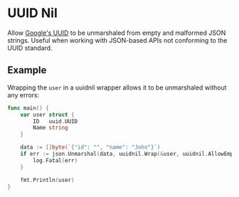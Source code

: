 # UUID Nil
Allow [Google's UUID](https://github.com/google/uuid) to be unmarshaled from empty and malformed JSON strings. Useful when working with JSON-based APIs not conforming to the UUID standard.

## Example
Wrapping the `user` in a uuidnil wrapper allows it to be unmarshaled without any errors:
```go
func main() {
    var user struct {
        ID   uuid.UUID
        Name string
    }

    data := []byte(`{"id": "", "name": "John"}`)
    if err := json.Unmarshal(data, uuidnil.Wrap(&user, uuidnil.AllowEmpty)); err != nil {
        log.Fatal(err)
    }

    fmt.Println(user)
}
```
